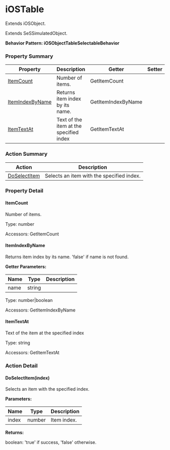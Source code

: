 # iOSTable

Extends <link displaytype="text" defaultstyle="true" type="topiclink" href="iOSObject" styleclass="Normal" translate="true">iOSObject</link>.

Extends SeSSimulatedObject.





**Behavior Pattern: iOSObjectTableSelectableBehavior**


<!-- ============================== property summary ========================== -->

	

### Property Summary

| **Property** | **Description** | **Getter** | **Setter** |
| ------------ | --------------- | ---------- | ---------- |
| [ItemCount](#ItemCount) | Number of items. | GetItemCount |  |
| [ItemIndexByName](#ItemIndexByName) | Returns item index by its name. | GetItemIndexByName |  |
| [ItemTextAt](#ItemTextAt) | Text of the item at the specified index | GetItemTextAt |  |



	
<!-- ============================== action summary ========================== -->



### Action Summary

|  **Action** | **Description** | 
| ----------- | --------------- |
|	[DoSelectItem](#DoSelectItem) | Selects an item with the specified index. |




<!-- ============================== property detail ========================== -->
	
### Property Detail
		
<a name="ItemCount"></a>
#### ItemCount


Number of items.

			
	
			
Type: number
			
			
Accessors: GetItemCount
			
		
<a name="ItemIndexByName"></a>
#### ItemIndexByName


Returns item index by its name. 'false' if name is not found.

			
**Getter Parameters:**

| **Name** | **Type** | **Description** |
| -------- | -------- | --------------- |	
| name | string |  |


	
			
Type: number|boolean
			
			
Accessors: GetItemIndexByName
			
		
<a name="ItemTextAt"></a>
#### ItemTextAt


Text of the item at the specified index

			
	
			
Type: string
			
			
Accessors: GetItemTextAt
			
		
	
	
<!-- ============================== action detail ========================== -->
	
### Action Detail
		
<a name="DoSelectItem"></a>    
#### DoSelectItem(index)

Selects an item with the specified index.


**Parameters:**

|	**Name** | **Type** | **Description** |
| ---------- | -------- | --------------- |
| index | number |	Item index. |




**Returns:**

boolean: 'true' if success, 'false' otherwise.




	

